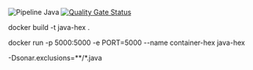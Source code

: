 ![Pipeline Java](https://github.com/lscheiner/arquitetura-hexagonal-account/actions/workflows/pipeline.yml/badge.svg)
[![Quality Gate Status](https://sonarcloud.io/api/project_badges/measure?project=lscheiner_arquitetura-hexagonal-account&metric=alert_status)](https://sonarcloud.io/summary/new_code?id=lscheiner_arquitetura-hexagonal-account)

 
docker build -t java-hex .


docker run -p 5000:5000 -e PORT=5000 --name container-hex java-hex


 -Dsonar.exclusions=**/*.java
 
